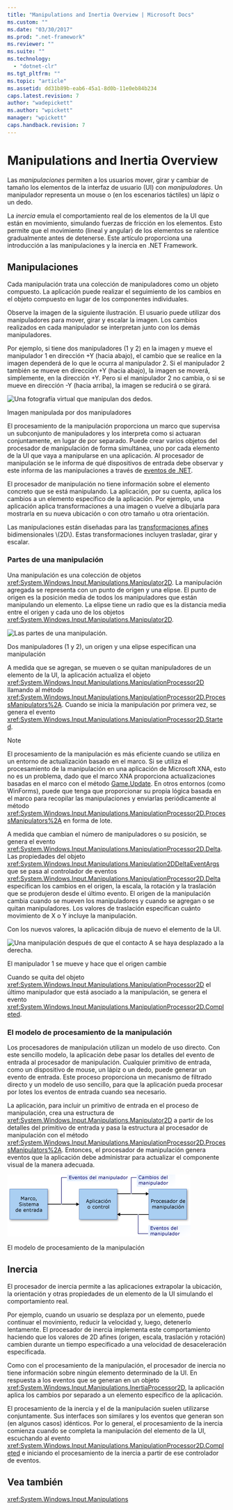 ```yaml
---
title: "Manipulations and Inertia Overview | Microsoft Docs"
ms.custom: ""
ms.date: "03/30/2017"
ms.prod: ".net-framework"
ms.reviewer: ""
ms.suite: ""
ms.technology: 
  - "dotnet-clr"
ms.tgt_pltfrm: ""
ms.topic: "article"
ms.assetid: dd31b89b-eab6-45a1-8d0b-11e0eb84b234
caps.latest.revision: 7
author: "wadepickett"
ms.author: "wpickett"
manager: "wpickett"
caps.handback.revision: 7
---
```

# Manipulations and Inertia Overview
Las *manipulaciones* permiten a los usuarios mover, girar y cambiar de tamaño los elementos de la interfaz de usuario \(UI\) con *manipuladores*.  Un manipulador representa un mouse o \(en los escenarios táctiles\) un lápiz o un dedo.  
  
 La *inercia* emula el comportamiento real de los elementos de la UI que están en movimiento, simulando fuerzas de fricción en los elementos.  Esto permite que el movimiento \(lineal y angular\) de los elementos se ralentice gradualmente antes de detenerse.  Este artículo proporciona una introducción a las manipulaciones y la inercia en .NET Framework.  
  
## Manipulaciones  
 Cada manipulación trata una colección de manipuladores como un objeto compuesto.  La aplicación puede realizar el seguimiento de los cambios en el objeto compuesto en lugar de los componentes individuales.  
  
 Observe la imagen de la siguiente ilustración.  El usuario puede utilizar dos manipuladores para mover, girar y escalar la imagen.  Los cambios realizados en cada manipulador se interpretan junto con los demás manipuladores.  
  
 Por ejemplo, si tiene dos manipuladores \(1 y 2\) en la imagen y mueve el manipulador 1 en dirección \+Y \(hacia abajo\), el cambio que se realice en la imagen dependerá de lo que le ocurra al manipulador 2.  Si el manipulador 2 también se mueve en dirección \+Y \(hacia abajo\), la imagen se moverá, simplemente, en la dirección \+Y.  Pero si el manipulador 2 no cambia, o si se mueve en dirección \-Y \(hacia arriba\), la imagen se reducirá o se girará.  
  
 ![Una fotografía virtual que manipulan dos dedos.](../../../docs/framework/common-client-technologies/media/manipulation-resize.png "Manipulation\_Resize")  
  
 Imagen manipulada por dos manipuladores  
  
 El procesamiento de la manipulación proporciona un marco que supervisa un subconjunto de manipuladores y los interpreta como si actuaran conjuntamente, en lugar de por separado.  Puede crear varios objetos del procesador de manipulación de forma simultánea, uno por cada elemento de la UI que vaya a manipularse en una aplicación.  Al procesador de manipulación se le informa de qué dispositivos de entrada debe observar y este informa de las manipulaciones a través de [eventos de .NET](http://msdn.microsoft.com/library/17sde2xt.aspx).  
  
 El procesador de manipulación no tiene información sobre el elemento concreto que se está manipulando.  La aplicación, por su cuenta, aplica los cambios a un elemento específico de la aplicación.  Por ejemplo, una aplicación aplica transformaciones a una imagen o vuelve a dibujarla para mostrarla en su nueva ubicación o con otro tamaño u otra orientación.  
  
 Las manipulaciones están diseñadas para las [transformaciones afines](http://msdn.microsoft.com/library/ms533810\(VS.85\).aspx) bidimensionales \(2D\).  Estas transformaciones incluyen trasladar, girar y escalar.  
  
### Partes de una manipulación  
 Una manipulación es una colección de objetos <xref:System.Windows.Input.Manipulations.Manipulator2D>.  La manipulación agregada se representa con un punto de origen y una elipse.  El punto de origen es la posición media de todos los manipuladores que están manipulando un elemento.  La elipse tiene un radio que es la distancia media entre el origen y cada uno de los objetos <xref:System.Windows.Input.Manipulations.Manipulator2D>.  
  
 ![Las partes de una manipulación.](../../../docs/framework/common-client-technologies/media/manipulation-definition.png "Manipulation\_Definition")  
  
 Dos manipuladores \(1 y 2\), un origen y una elipse especifican una manipulación  
  
 A medida que se agregan, se mueven o se quitan manipuladores de un elemento de la UI, la aplicación actualiza el objeto <xref:System.Windows.Input.Manipulations.ManipulationProcessor2D> llamando al método <xref:System.Windows.Input.Manipulations.ManipulationProcessor2D.ProcessManipulators%2A>.  Cuando se inicia la manipulación por primera vez, se genera el evento <xref:System.Windows.Input.Manipulations.ManipulationProcessor2D.Started>.  
  
> [!NOTE]
>  El procesamiento de la manipulación es más eficiente cuando se utiliza en un entorno de actualización basado en el marco.  Si se utiliza el procesamiento de la manipulación en una aplicación de Microsoft XNA, esto no es un problema, dado que el marco XNA proporciona actualizaciones basadas en el marco con el método [Game.Update](http://msdn.microsoft.com/library/microsoft.xna.framework.game.update.aspx).  En otros entornos \(como WinForms\), puede que tenga que proporcionar su propia lógica basada en el marco para recopilar las manipulaciones y enviarlas periódicamente al método <xref:System.Windows.Input.Manipulations.ManipulationProcessor2D.ProcessManipulators%2A> en forma de lote.  
  
 A medida que cambian el número de manipuladores o su posición, se genera el evento <xref:System.Windows.Input.Manipulations.ManipulationProcessor2D.Delta>.  Las propiedades del objeto <xref:System.Windows.Input.Manipulations.Manipulation2DDeltaEventArgs> que se pasa al controlador de eventos <xref:System.Windows.Input.Manipulations.ManipulationProcessor2D.Delta> especifican los cambios en el origen, la escala, la rotación y la traslación que se produjeron desde el último evento.  El origen de la manipulación cambia cuando se mueven los manipuladores y cuando se agregan o se quitan manipuladores.  Los valores de traslación especifican cuánto movimiento de X o Y incluye la manipulación.  
  
 Con los nuevos valores, la aplicación dibuja de nuevo el elemento de la UI.  
  
 ![Una manipulación después de que el contacto A se haya desplazado a la derecha.](../../../docs/framework/common-client-technologies/media/manipulation-changed.png "Manipulation\_Changed")  
  
 El manipulador 1 se mueve y hace que el origen cambie  
  
 Cuando se quita del objeto <xref:System.Windows.Input.Manipulations.ManipulationProcessor2D> el último manipulador que está asociado a la manipulación, se genera el evento <xref:System.Windows.Input.Manipulations.ManipulationProcessor2D.Completed>.  
  
### El modelo de procesamiento de la manipulación  
 Los procesadores de manipulación utilizan un modelo de uso directo.  Con este sencillo modelo, la aplicación debe pasar los detalles del evento de entrada al procesador de manipulación.  Cualquier primitivo de entrada, como un dispositivo de mouse, un lápiz o un dedo, puede generar un evento de entrada.  Este proceso proporciona un mecanismo de filtrado directo y un modelo de uso sencillo, para que la aplicación pueda procesar por lotes los eventos de entrada cuando sea necesario.  
  
 La aplicación, para incluir un primitivo de entrada en el proceso de manipulación, crea una estructura de <xref:System.Windows.Input.Manipulations.Manipulator2D> a partir de los detalles del primitivo de entrada y pasa la estructura al procesador de manipulación con el método <xref:System.Windows.Input.Manipulations.ManipulationProcessor2D.ProcessManipulators%2A>.  Entonces, el procesador de manipulación genera eventos que la aplicación debe administrar para actualizar el componente visual de la manera adecuada.  
  
 ![El flujo del modelo de uso directo de manipulaciones.](../../../docs/framework/common-client-technologies/media/manipulation-flow.png "Manipulation\_Flow")  
  
 El modelo de procesamiento de la manipulación  
  
## Inercia  
 El procesador de inercia permite a las aplicaciones extrapolar la ubicación, la orientación y otras propiedades de un elemento de la UI simulando el comportamiento real.  
  
 Por ejemplo, cuando un usuario se desplaza por un elemento, puede continuar el movimiento, reducir la velocidad y, luego, detenerlo lentamente.  El procesador de inercia implementa este comportamiento haciendo que los valores de 2D afines \(origen, escala, traslación y rotación\) cambien durante un tiempo especificado a una velocidad de desaceleración especificada.  
  
 Como con el procesamiento de la manipulación, el procesador de inercia no tiene información sobre ningún elemento determinado de la UI.  En respuesta a los eventos que se generan en un objeto <xref:System.Windows.Input.Manipulations.InertiaProcessor2D>, la aplicación aplica los cambios por separado a un elemento específico de la aplicación.  
  
 El procesamiento de la inercia y el de la manipulación suelen utilizarse conjuntamente.  Sus interfaces son similares y los eventos que generan son \(en algunos casos\) idénticos.  Por lo general, el procesamiento de la inercia comienza cuando se completa la manipulación del elemento de la UI,  escuchando al evento <xref:System.Windows.Input.Manipulations.ManipulationProcessor2D.Completed> e iniciando el procesamiento de la inercia a partir de ese controlador de eventos.  
  
## Vea también  
 <xref:System.Windows.Input.Manipulations>